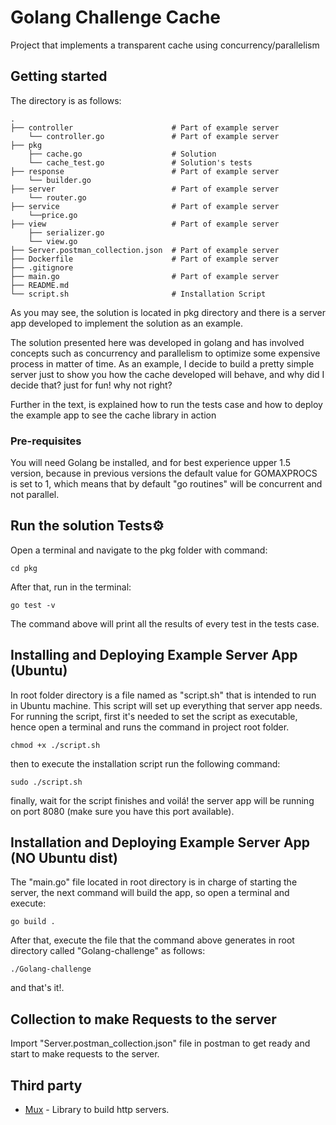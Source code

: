 # Golang Challenge Cache
Project that implements a transparent cache using concurrency/parallelism

## Getting started 

The directory is as follows:

    .
    ├── controller                      # Part of example server
        └── controller.go               # Part of example server
    ├── pkg                             
        ├── cache.go                    # Solution
        └── cache_test.go               # Solution's tests
    ├── response                        # Part of example server
        └── builder.go
    ├── server                          # Part of example server
        └── router.go
    ├── service                         # Part of example server
        └──price.go
    ├── view                            # Part of example server
        ├── serializer.go
        └── view.go
    ├── Server.postman_collection.json  # Part of example server
    ├── Dockerfile                      # Part of example server
    ├── .gitignore
    ├── main.go                         # Part of example server
    ├── README.md 
    └── script.sh                       # Installation Script

As you may see, the solution is located in pkg directory and there is a server app developed to implement the solution 
as an example. 

The solution presented here was developed in golang and has involved concepts such as concurrency and parallelism to 
optimize some expensive process in matter of time. As an example, I decide to build a pretty simple server just to show you
how the cache developed will behave, and why did I decide that? just for fun! why not right?

Further in the text, is explained how to run the tests case and how to deploy the example app to see the cache library in action


### Pre-requisites

You will need Golang be installed, and for best experience upper 1.5 version, 
because in previous versions the default value for GOMAXPROCS is set to 1, which means that by default "go routines" will 
be concurrent and not parallel.


## Run the solution Tests⚙️

Open a terminal and navigate to the pkg folder with command:
```
cd pkg
```
After that, run in the terminal:
```
go test -v
```

The command above will print all the results of every test in the tests case.


## Installing and Deploying Example Server App (Ubuntu)

In root folder directory is a file named as "script.sh" that is intended to run in Ubuntu machine. This script will set up everything that server app needs. 
For running the script, first it's needed to set the script as executable, hence open a terminal and runs the command 
in project root folder.
```
chmod +x ./script.sh
```
then to execute the installation script run the following command:
```
sudo ./script.sh
```
finally, wait for the script finishes and voilá! the server app will be running on port 8080 (make sure you have this port 
available).


## Installation and Deploying Example Server App (NO Ubuntu dist)

The "main.go" file located in root directory is in charge of starting the server, the next command will build the app, so
open a terminal and execute:
```
go build .
```
After that, execute the file that the command above generates in root directory called "Golang-challenge" as follows:

```
./Golang-challenge
```

and that's it!.


## Collection to make Requests to the server

Import "Server.postman_collection.json" file in postman to get ready and start to make requests to the server.


## Third party

* [Mux](https://github.com/gorilla/mux/) - Library to build http servers.